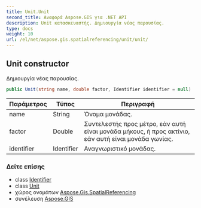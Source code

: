 ```yaml
---
title: Unit.Unit
second_title: Αναφορά Aspose.GIS για .NET API
description: Unit κατασκευαστής. Δημιουργία νέας παρουσίας.
type: docs
weight: 10
url: /el/net/aspose.gis.spatialreferencing/unit/unit/
---
```

## Unit constructor

Δημιουργία νέας παρουσίας.

```csharp
public Unit(string name, double factor, Identifier identifier = null)
```

| Παράμετρος | Τύπος | Περιγραφή |
| --- | --- | --- |
| name | String | Όνομα μονάδας. |
| factor | Double | Συντελεστής προς μέτρο, εάν αυτή είναι μονάδα μήκους, ή προς ακτίνιο, εάν αυτή είναι μονάδα γωνίας. |
| identifier | Identifier | Αναγνωριστικό μονάδας. |

### Δείτε επίσης

* class [Identifier](../../identifier/)
* class [Unit](../)
* χώρος ονομάτων [Aspose.Gis.SpatialReferencing](../../unit/)
* συνέλευση [Aspose.GIS](../../../)


